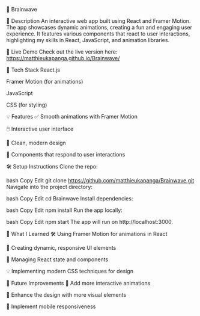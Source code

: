 🧠 Brainwave

🌟 Description
An interactive web app built using React and Framer Motion. The app showcases dynamic animations, creating a fun and engaging user experience. It features various components that react to user interactions, highlighting my skills in React, JavaScript, and animation libraries.

🚀 Live Demo
Check out the live version here: https://matthieukapanga.github.io/Brainwave/

🔧 Tech Stack
React.js

Framer Motion (for animations)

JavaScript

CSS (for styling)

💡 Features
✅ Smooth animations with Framer Motion

🖱️ Interactive user interface

🎨 Clean, modern design

🔄 Components that respond to user interactions

🛠️ Setup Instructions
Clone the repo:

bash
Copy
Edit
git clone https://github.com/matthieukapanga/Brainwave.git
Navigate into the project directory:

bash
Copy
Edit
cd Brainwave
Install dependencies:

bash
Copy
Edit
npm install
Run the app locally:

bash
Copy
Edit
npm start
The app will run on http://localhost:3000.

🧠 What I Learned
🛠️ Using Framer Motion for animations in React

🎯 Creating dynamic, responsive UI elements

🔄 Managing React state and components

💡 Implementing modern CSS techniques for design

🤖 Future Improvements
🚀 Add more interactive animations

🎨 Enhance the design with more visual elements

📱 Implement mobile responsiveness

